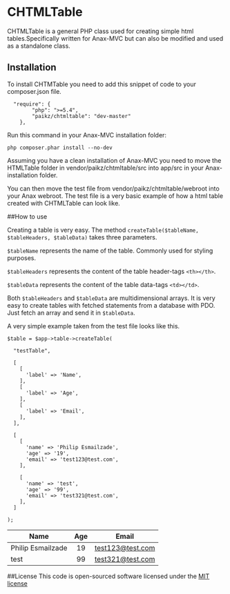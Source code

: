 # CHTMLTable
CHTMLTable is a general PHP class used for creating simple html tables.Specifically written for Anax-MVC but can also be modified and used as a standalone class.
## Installation
To install CHTMTable you need to add this snippet of code to your composer.json file.
```
  "require": {
        "php": ">=5.4",
        "paikz/chtmltable": "dev-master"
    },
```

Run this command in your Anax-MVC installation folder:
```
php composer.phar install --no-dev
```

Assuming you have a clean installation of Anax-MVC you need to move the HTMLTable folder in vendor/paikz/chtmltable/src into app/src in your Anax-installation folder.

You can then move the test file from vendor/paikz/chtmltable/webroot into your Anax webroot. The test file is a very basic example of how a html table created with CHTMLTable can look like.

##How to use

Creating a table is very easy. The method `createTable($tableName, $tableHeaders, $tableData)` takes three parameters.

`$tableName` represents the name of the table. Commonly used for styling purposes.

`$tableHeaders` represents the content of the table header-tags `<th></th>`. 

`$tableData` represents the content of the table data-tags `<td></td>`.

Both `$tableHeaders` and `$tableData` are multidimensional arrays. It is very easy to create tables with fetched statements from a database with PDO. Just fetch an array and send it in `$tableData`.

A very simple example taken from the test file looks like this.
```
$table = $app->table->createTable(

  "testTable",

  [
    [
      'label' => 'Name',
    ],
    [
      'label' => 'Age',
    ],
    [
      'label' => 'Email',
    ],
  ],

  [
    [
      'name' => 'Philip Esmailzade',
      'age' => '19',
      'email' => 'test123@test.com',
    ],

    [
      'name' => 'test',
      'age' => '99',
      'email' => 'test321@test.com',
    ],
  ]

);
```


 | **Name**              | **Age** | **Email**            |
 |-------------------|:---:|------------------|
 | Philip Esmailzade | 19  | test123@test.com |
 | test              | 99  | test321@test.com |


##License
This code is open-sourced software licensed under the [MIT license](https://opensource.org/licenses/MIT)




